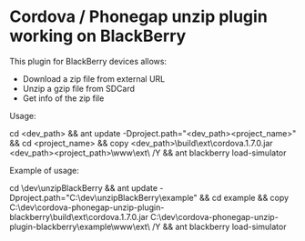 Cordova / Phonegap unzip plugin working on BlackBerry
=====================================================

This plugin for BlackBerry devices allows:

* Download a zip file from external URL
* Unzip a gzip file from SDCard
* Get info of the zip file

Usage:

cd <dev_path>  && ant update -Dproject.path="<dev_path>\<project_name>" && cd <project_name> && copy <dev_path>\build\ext\cordova.1.7.0.jar <dev_path>\<project_path>\www\ext\ /Y && ant blackberry load-simulator

Example of usage:

cd \dev\unzipBlackBerry && ant update -Dproject.path="C:\dev\unzipBlackBerry\example" && cd example && copy C:\dev\cordova-phonegap-unzip-plugin-blackberry\build\ext\cordova.1.7.0.jar C:\dev\cordova-phonegap-unzip-plugin-blackberry\example\www\ext\ /Y && ant blackberry load-simulator
